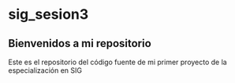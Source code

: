 # sig_sesion3

## Bienvenidos a mi repositorio

Este es el repositorio del código fuente de mi primer proyecto de la especialización en SIG
